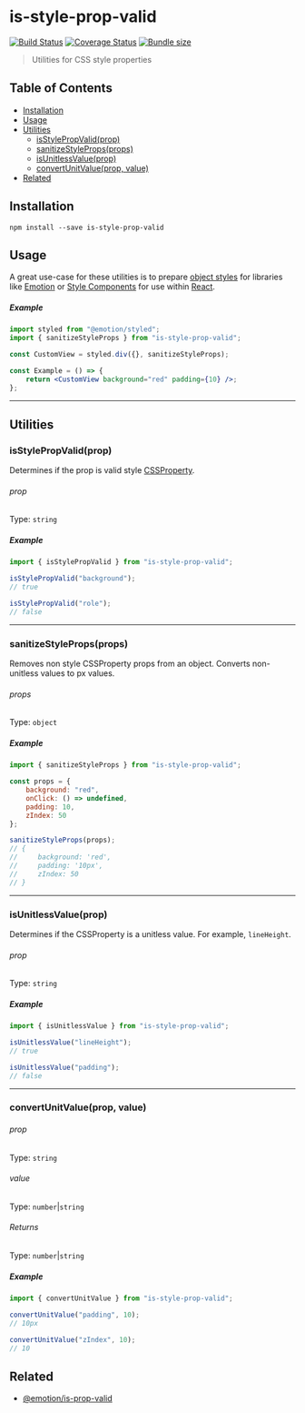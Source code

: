 # is-style-prop-valid

[![Build Status](https://travis-ci.org/ItsJonQ/is-style-prop-valid.svg?branch=master)](https://travis-ci.org/ItsJonQ/is-style-prop-valid)
[![Coverage Status](https://coveralls.io/repos/github/ItsJonQ/is-style-prop-valid/badge.svg?branch=master)](https://coveralls.io/github/ItsJonQ/is-style-prop-valid?branch=master)
[![Bundle size](https://badgen.net/bundlephobia/minzip/is-style-prop-valid)](https://bundlephobia.com/result?p=is-style-prop-valid)

> Utilities for CSS style properties

## Table of Contents

<!-- START doctoc generated TOC please keep comment here to allow auto update -->
<!-- DON'T EDIT THIS SECTION, INSTEAD RE-RUN doctoc TO UPDATE -->

-   [Installation](#installation)
-   [Usage](#usage)
-   [Utilities](#utilities)
    -   [isStylePropValid(prop)](#isstylepropvalidprop)
    -   [sanitizeStyleProps(props)](#sanitizestylepropsprops)
    -   [isUnitlessValue(prop)](#isunitlessvalueprop)
    -   [convertUnitValue(prop, value)](#convertunitvalueprop-value)
-   [Related](#related)

<!-- END doctoc generated TOC please keep comment here to allow auto update -->

## Installation

```
npm install --save is-style-prop-valid
```

## Usage

A great use-case for these utilities is to prepare [object styles](https://emotion.sh/docs/object-styles) for libraries like [Emotion](https://emotion.sh/docs/introduction) or [Style Components](https://www.styled-components.com/) for use within [React](https://reactjs.org/).

##### Example

```jsx
import styled from "@emotion/styled";
import { sanitizeStyleProps } from "is-style-prop-valid";

const CustomView = styled.div({}, sanitizeStyleProps);

const Example = () => {
	return <CustomView background="red" padding={10} />;
};
```

---

## Utilities

### isStylePropValid(prop)

Determines if the prop is valid style [CSSProperty](https://developer.mozilla.org/en-US/docs/Web/CSS/CSS_Properties_Reference).

###### prop

Type: `string`

##### Example

```js
import { isStylePropValid } from "is-style-prop-valid";

isStylePropValid("background");
// true

isStylePropValid("role");
// false
```

---

### sanitizeStyleProps(props)

Removes non style CSSProperty props from an object. Converts non-unitless values to px values.

###### props

Type: `object`

##### Example

```js
import { sanitizeStyleProps } from "is-style-prop-valid";

const props = {
	background: "red",
	onClick: () => undefined,
	padding: 10,
	zIndex: 50
};

sanitizeStyleProps(props);
// {
//     background: 'red',
//     padding: '10px',
//     zIndex: 50
// }
```

---

### isUnitlessValue(prop)

Determines if the CSSProperty is a unitless value. For example, `lineHeight`.

###### prop

Type: `string`

##### Example

```js
import { isUnitlessValue } from "is-style-prop-valid";

isUnitlessValue("lineHeight");
// true

isUnitlessValue("padding");
// false
```

---

### convertUnitValue(prop, value)

###### prop

Type: `string`

###### value

Type: `number`|`string`

###### Returns

Type: `number`|`string`

##### Example

```js
import { convertUnitValue } from "is-style-prop-valid";

convertUnitValue("padding", 10);
// 10px

convertUnitValue("zIndex", 10);
// 10
```

## Related

-   [@emotion/is-prop-valid](https://github.com/emotion-js/emotion/tree/master/packages/is-prop-valid)
